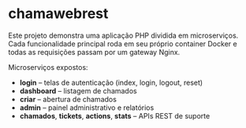 # chamawebrest

Este projeto demonstra uma aplicação PHP dividida em microserviços. Cada
funcionalidade principal roda em seu próprio container Docker e todas as
requisições passam por um gateway Nginx.

Microserviços expostos:

- **login** – telas de autenticação (index, login, logout, reset)
- **dashboard** – listagem de chamados
- **criar** – abertura de chamados
- **admin** – painel administrativo e relatórios
- **chamados**, **tickets**, **actions**, **stats** – APIs REST de suporte
